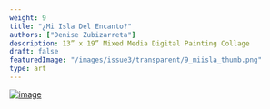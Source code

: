 ```yaml
---
weight: 9
title: "¿Mi Isla Del Encanto?"
authors: ["Denise Zubizarreta"]
description: 13” x 19” Mixed Media Digital Painting Collage
draft: false
featuredImage: "/images/issue3/transparent/9_miisla_thumb.png"
type: art
---
```


<a href = "/images/issue3/9_miisla.jpg" data-lightbox="img">![image](/images/issue3/9_miisla.jpg#issues)</a>